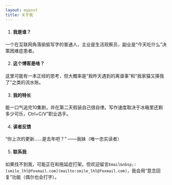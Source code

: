 ```yaml
---
layout: mypost
title: 关于我
---
```


1. #### 我是谁？ ####
一个在互联网角落偷偷写字的普通人，主业是生活观察员，副业是“今天吃什么”决策困难症患者。

2. #### 这个博客是啥？ ####
这里可能有一本正经的思考，但大概率是“我昨天遇到的离谱事”和“我家猫又揍我了”之类的流水账。

3. #### 我的特长 ####
能一口气追完10集剧，并在第二天假装自己很自律。写作速度取决于冰箱里还剩多少可乐，Ctrl+C/V”职业选手。

4. #### 读者反馈 ####
“你上次的更新……是去年吧？” ——我妹（唯一忠实读者）

5. #### 联系我 ####
如果找不到我，可能正在和拖延症打架。但欢迎留言`Email&nbsp;: [smile_lhl@foxmail.com](mailto:smile_lhl@foxmail.com)`，我会用“意念回复”功能（偶尔也会打字）。
